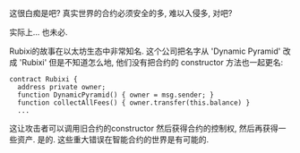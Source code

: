 这很白痴是吧? 真实世界的合约必须安全的多, 难以入侵多, 对吧?

实际上... 也未必.

Rubixi的故事在以太坊生态中非常知名. 这个公司把名字从 'Dynamic Pyramid' 改成 'Rubixi' 但是不知道怎么地, 他们没有把合约的 constructor 方法也一起更名:

```
contract Rubixi {
  address private owner;
  function DynamicPyramid() { owner = msg.sender; }
  function collectAllFees() { owner.transfer(this.balance) }
  ...
```

这让攻击者可以调用旧合约的constructor 然后获得合约的控制权, 然后再获得一些资产. 是的. 这些重大错误在智能合约的世界是有可能的.

